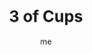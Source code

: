 ---
# basics
title     		 : "3 of Cups"
token					 : 'cups-03'
card_type			 : '' # major, minor, court
layout				 : "tarot-card"
author    		 : 'me'
one_liner 		 : "Celebration, expression, community, friendliness"
alt_names			 : ['Abundance', 'Celebration']
images				 : ['/assets/images/tarot/rws/rw-cups-03.jpg']
keywords			 : ['celebration', 'expression', 'community', 'friendliness']
url						 : 'tarot/cards/cups-03'
aliases				 : []

# password: 'foolish journey'
dropbox				 : 'https://www.dropbox.com/sh/0503leeoviqoc87/AABJkMaMnPik6IG4zh1UmIFra?dl=0'

meaning_light  : "Celebrating your feelings or connections with others. Expressing joy through song, dance, or physical affection. Working together with others who share your feelings. Performing acts of service as a way of saying, “I love you.” Embracing unconventional romantic arrangements."

meaning_shadow : "Mistaking giddiness for true affection. Being dominated by manic emotions. Expecting everyone to always feel the same way you do. Demanding unreasonable support from friends or family. Partying to a dangerous or unhealthy extent."

# more detail
correspondence_planet 			: "Mercury"
correspondence_astrological : "Cancer"
correspondence_affirmation  : "I allow my actions to reflect my true emotions."
correspondence_story 				: "The main character's actions show how he or she really feels."

advice_relationships 	 : "Be open to unconventional relationships that defy your dearly-held expectations. Saying what you feel may not be enough; sometimes, actions speak louder than words. Think beyond sex. What service can you render as a way of showing your love?"

advice_work 					 : "For insight into what you really love to do, monitor how you spend your time. We make time for what delights us. If your schedule is dominated by things you don’t love doing, it’s time to realign your priorities. Ask others how they manage their time."

advice_spirituality 	 : "Especially when walking a solitary path, it’s easy to neglect the rituals that are an integral part of living with Spirit. Become a part of a like-minded group. Celebrate the season. Seek outward, shared expressions of your inner faith."

advice_personal_growth : "To have more friends, be one. Look for opportunities to serve others or aid them in their pursuits. Shared success is sweeter, and you’ll find your own success is multiplied when you’re helping others achieve their goals, too."

advice_fortune_telling : "Unconventional romance is coming your way: a gay or lesbian relationship, or a love affair with someone you’ve always dismissed."

questions	: ["What deserves to be celebrated, and what form of recognition would be appropriate?", "At what point do you cross the line from having fun... to having too much fun? How can you know when enough’s enough?", "What’s worth celebrating in your life?", "How can you demonstrate your feelings in ways that land well?", "What can I do to show my partner how I really feel?"]

# referenced in the symbols.toml data file
symbols	  : ['3', 'cups', 'upraised-cups', 'dancing-woman']

# metadata
suppress_topnav : true
related_cards 	: []

---